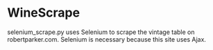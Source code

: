 # WineScrape

selenium_scrape.py uses Selenium to scrape the vintage table on robertparker.com.  Selenium is necessary because this site uses Ajax.
